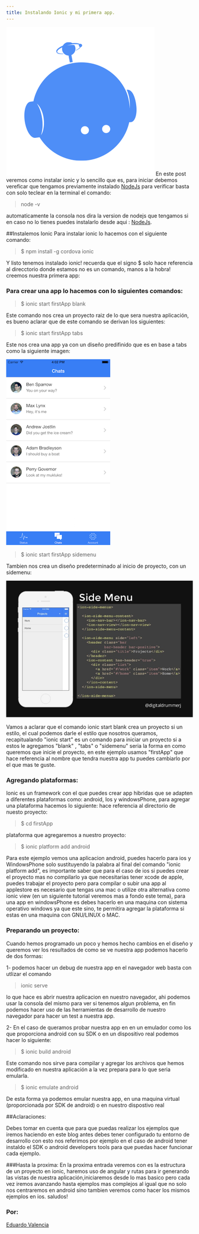 ```yaml
---
title: Instalando Ionic y mi primera app.
---
```

![Test](/img/onico.png "Test")
En este post veremos como instalar ionic y lo sencillo que es, para iniciar debemos vereficar que tengamos
previamente instalado [NodeJs](https://nodejs.org/) para verificar basta con solo teclear en la terminal el comando: 

>node -v

automaticamente la  consola nos dira la version de nodejs que tengamos si en caso no lo tienes puedes instalarlo desde aqui : [NodeJs](https://nodejs.org/).

##Instalemos Ionic
Para instalar ionic lo hacemos con el siguiente comando:

 >$ npm install -g cordova ionic

Y listo tenemos instalado ionic! recuerda que el signo $ solo hace referencia al direcctorio donde estamos no es un comando, manos a la hobra! creemos nuestra primera app:



### Para crear una app lo hacemos con lo siguientes comandos:

>$ ionic start firstApp blank


Este comando nos crea un proyecto raiz de lo que sera nuestra aplicación, es bueno aclarar que de este comando se derivan los siguientes:

>$ ionic start firstApp tabs

Este nos crea una app ya con un diseño predifinido que es en base a tabs como la siguiente imagen:

![Test](/img/tabs.png "Tabs") 



>$ ionic start firstApp sidemenu

Tambien nos crea un diseño predeterminado al inicio de proyecto, con un sidemenu:

![Test](/img/side.jpg "sidemenu")

Vamos a aclarar que  el comando ionic start blank crea un proyecto si un estilo, el cual podemos darle el estilo que nosotros queramos, recapitualando "ionic start" es un comando para iniciar un proyecto si a estos le agregamos "blank" , "tabs" o "sidemenu" seria la forma en como queremos que inicie el proyecto, en este ejemplo usamos "firstApp" que hace referencia al nombre que tendra nuestra app tu puedes cambiarlo por el que mas te guste.



### Agregando plataformas:

Ionic es un framework con el que puedes crear app hibridas que se adapten a diferentes plataformas como: android, Ios y windowsPhone, para agregar una plataforma hacemos lo siguiente:
hace referencia al directorio de nuesto proyecto:

> $ cd firstApp 

 
  plataforma que agregaremos a nuestro proyecto:


> $ ionic platform add android      


Para este ejemplo vemos una aplicacion android, puedes hacerlo para ios y WindowsPhone solo sustituyendo la palabra al final del comando "ionic platform add", es importante saber que para el caso de ios si puedes crear el proyecto mas no compilarlo ya que necesitarias tener xcode de apple, puedes trabajar el proyecto pero para compilar o subir una app al applestore es necesario que tengas una mac o utilize otra alternativa como ionic view (en un siguiente tutorial veremos mas a fondo este tema), para una app en windowsPhone es debes hacerlo en una maquina con sistema operativo windows ya que este sino, te permitira agregar la plataforma si estas en una maquina con GNU/LINUX o MAC.


### Preparando un proyecto:

Cuando hemos programado un poco y hemos hecho cambios en el diseño y queremos ver los resultados de como se ve nuestra app podemos hacerlo de dos formas:

1- podemos hacer un debug  de nuestra app en el navegador web basta con utlizar el comando

> ionic serve

lo que hace es abrir nuestra aplicacion en nuestro navegador, ahi podemos usar la consola del mismo para ver si tenemos algun problema, en fin podemos hacer uso de las herramientas de desarrollo de nuestro navegador para hacer un test a nuestra app.

2- En el caso de queramos probar nuestra app en en un emulador como los que proporciona android con su SDK o en un dispositivo real podemos hacer lo siguiente:

>  $ ionic build android


Este comando nos sirve para compilar y agregar los archivos que hemos modificado en nuestra aplicación a la vez prepara para lo que seria emularla.


>  $ ionic emulate android

De esta forma ya podemos emular nuestra app, en una maquina virtual (proporcionada por SDK de android) o en nuestro dispostivo real


##Aclaraciones:

Debes tomar en cuenta que para que puedas realizar los ejemplos que iremos haciendo en este blog antes debes tener configurado tu entorno de desarrollo con esto nos referimos por ejemplo en el caso de android tener instaldo el SDK o android developers tools para que puedas hacer funcionar cada ejemplo.

###Hasta la proxima:
En la proxima entrada veremos con es la estructura de un proyecto en ionic, haremos uso de angular y rutas para ir generando las vistas de nuestra aplicación,iniciaremos desde lo mas basico pero cada vez iremos avanzando hasta ejemplos mas complejos al igual que no solo nos centraremos en android sino tambien veremos como hacer los mismos ejemplos en ios. saludos!


### Por:

[Eduardo Valencia](http://enriquev.github.io/)











